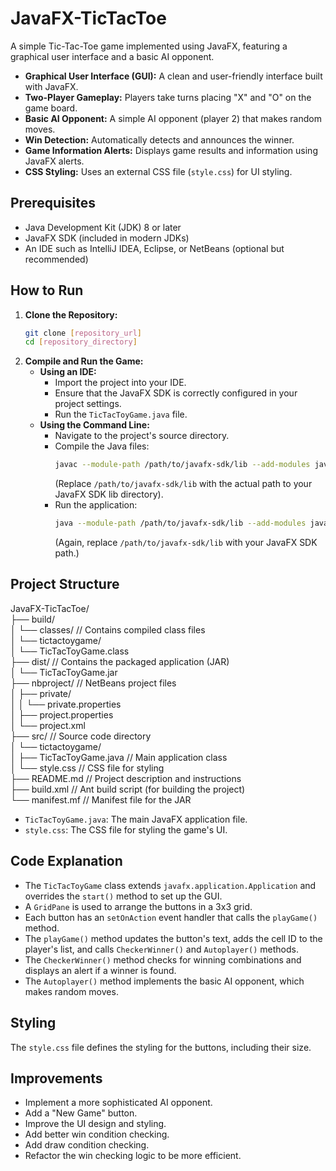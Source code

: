 # JavaFX-TicTacToe
A simple Tic-Tac-Toe game implemented using JavaFX, featuring a graphical user interface and a basic AI opponent.
* **Graphical User Interface (GUI):** A clean and user-friendly interface built with JavaFX.
* **Two-Player Gameplay:** Players take turns placing "X" and "O" on the game board.
* **Basic AI Opponent:** A simple AI opponent (player 2) that makes random moves.
* **Win Detection:** Automatically detects and announces the winner.
* **Game Information Alerts:** Displays game results and information using JavaFX alerts.
* **CSS Styling:** Uses an external CSS file (`style.css`) for UI styling.

## Prerequisites

* Java Development Kit (JDK) 8 or later
* JavaFX SDK (included in modern JDKs)
* An IDE such as IntelliJ IDEA, Eclipse, or NetBeans (optional but recommended)

## How to Run

1.  **Clone the Repository:**
    ```bash
    git clone [repository_url]
    cd [repository_directory]
    ```
2.  **Compile and Run the Game:**
    * **Using an IDE:**
        * Import the project into your IDE.
        * Ensure that the JavaFX SDK is correctly configured in your project settings.
        * Run the `TicTacToyGame.java` file.
    * **Using the Command Line:**
        * Navigate to the project's source directory.
        * Compile the Java files:
            ```bash
            javac --module-path /path/to/javafx-sdk/lib --add-modules javafx.controls,javafx.fxml tictactoygame/TicTacToyGame.java
            ```
            (Replace `/path/to/javafx-sdk/lib` with the actual path to your JavaFX SDK lib directory).
        * Run the application:
            ```bash
            java --module-path /path/to/javafx-sdk/lib --add-modules javafx.controls,javafx.fxml tictactoygame.TicTacToyGame
            ```
            (Again, replace `/path/to/javafx-sdk/lib` with your JavaFX SDK path.)

## Project Structure
JavaFX-TicTacToe/  
├── build/   
│   └── classes/         // Contains compiled class files  
│       └── tictactoygame/  
│           └── TicTacToyGame.class  
├── dist/               // Contains the packaged application (JAR)  
│   └── TicTacToyGame.jar  
├── nbproject/          // NetBeans project files  
│   ├── private/  
│   │   └── private.properties  
│   ├── project.properties  
│   └── project.xml  
├── src/                // Source code directory  
│   └── tictactoygame/  
│       ├── TicTacToyGame.java  // Main application class  
│       └── style.css           // CSS file for styling  
├── README.md            // Project description and instructions  
├── build.xml            // Ant build script (for building the project)  
└── manifest.mf          // Manifest file for the JAR  
* `TicTacToyGame.java`: The main JavaFX application file.
* `style.css`: The CSS file for styling the game's UI.


## Code Explanation

* The `TicTacToyGame` class extends `javafx.application.Application` and overrides the `start()` method to set up the GUI.
* A `GridPane` is used to arrange the buttons in a 3x3 grid.
* Each button has an `setOnAction` event handler that calls the `playGame()` method.
* The `playGame()` method updates the button's text, adds the cell ID to the player's list, and calls `CheckerWinner()` and `Autoplayer()` methods.
* The `CheckerWinner()` method checks for winning combinations and displays an alert if a winner is found.
* The `Autoplayer()` method implements the basic AI opponent, which makes random moves.

## Styling

The `style.css` file defines the styling for the buttons, including their size.

## Improvements

* Implement a more sophisticated AI opponent.
* Add a "New Game" button.
* Improve the UI design and styling.
* Add better win condition checking.
* Add draw condition checking.
* Refactor the win checking logic to be more efficient.
